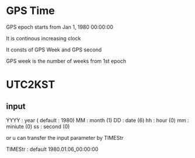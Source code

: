 # GPS Time


GPS epoch starts from Jan 1, 1980 00:00:00

It is continous increasing clock

It consts of GPS Week and GPS second

GPS week is the number of weeks from 1st epoch



# UTC2KST

## input

YYYY : year ( default : 1980)
MM : month (1)
DD : date (6)
hh : hour (0)
mm : miniute (0)
ss : second (0)

or u can transfer the input parameter by TIMEStr

TIMEStr : default 1980.01.06_00:00:00